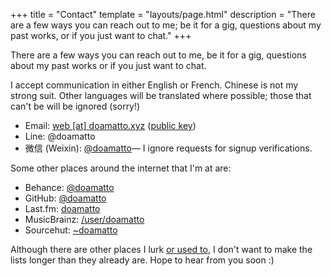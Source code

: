 +++
title = "Contact"
template = "layouts/page.html"
description = "There are a few ways you can reach out to me; be it for a gig, questions about my past works, or if you just want to chat."
+++

There are a few ways you can reach out to me, be it for a gig, questions about my past works or if you just want to chat.

I accept communication in either English or French. Chinese is not my strong suit. Other languages will be translated where possible; those that can't be will be ignored (sorry!)

- Email: [web \[at\] doamatto.xyz](mailto:web@doamatto.xyz) ([public key](@/key.md))
- Line: @doamatto
- 微信 (Weixin): [@doamatto](weixin://dl/chat?doamatto)–– I ignore requests for signup verifications.

Some other places around the internet that I'm at are:
- Behance: [@doamatto](https://behance.net/doamatto)
- GitHub: [@doamatto](https://github.com/doamatto)
- Last.fm: [doamatto](https://www.last.fm/user/doamatto)
- MusicBrainz: [/user/doamatto](https://musicbrainz.org/user/doamatto)
- Sourcehut: [~doamatto](https://sr.ht/~doamatto/)

Although there are other places I lurk [or used to](@/archive/social.md), I don't want to make the lists longer than they already are. Hope to hear from you soon :)
